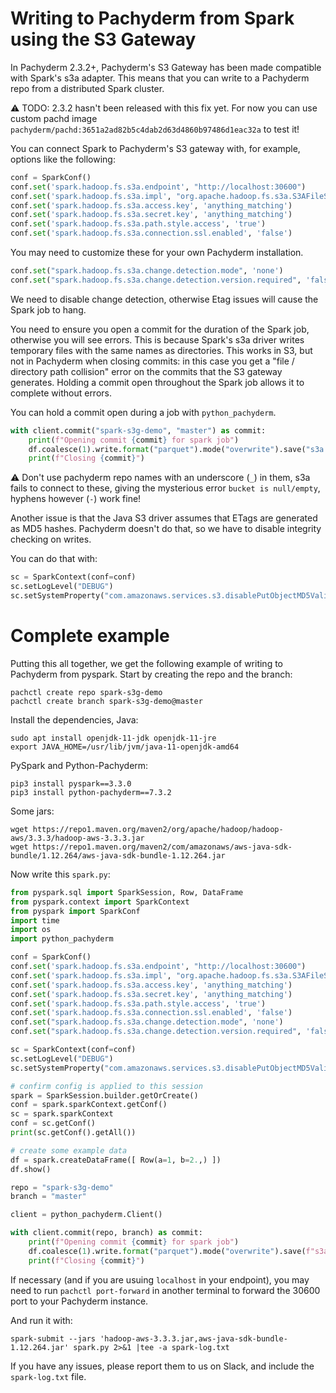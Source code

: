 # Writing to Pachyderm from Spark using the S3 Gateway

In Pachyderm 2.3.2+, Pachyderm's S3 Gateway has been made compatible with Spark's s3a adapter.
This means that you can write to a Pachyderm repo from a distributed Spark cluster.

⚠️ TODO: 2.3.2 hasn't been released with this fix yet. For now you can use custom pachd image `pachyderm/pachd:3651a2ad82b5c4dab2d63d4860b97486d1eac32a` to test it!

You can connect Spark to Pachyderm's S3 gateway with, for example, options like the following:

```python
conf = SparkConf()
conf.set('spark.hadoop.fs.s3a.endpoint', "http://localhost:30600")
conf.set('spark.hadoop.fs.s3a.impl', "org.apache.hadoop.fs.s3a.S3AFileSystem")
conf.set('spark.hadoop.fs.s3a.access.key', 'anything_matching')
conf.set('spark.hadoop.fs.s3a.secret.key', 'anything_matching')
conf.set('spark.hadoop.fs.s3a.path.style.access', 'true')
conf.set('spark.hadoop.fs.s3a.connection.ssl.enabled', 'false')
```

You may need to customize these for your own Pachyderm installation.

```python
conf.set("spark.hadoop.fs.s3a.change.detection.mode", 'none')
conf.set("spark.hadoop.fs.s3a.change.detection.version.required", 'false')
```

We need to disable change detection, otherwise Etag issues will cause the Spark job to hang.

You need to ensure you open a commit for the duration of the Spark job, otherwise you will see errors.
This is because Spark's s3a driver writes temporary files with the same names as directories. This works in S3, but not in Pachyderm when closing commits: in this case you get a "file / directory path collision" error on the commits that the S3 gateway generates. Holding a commit open throughout the Spark job allows it to complete without errors.

You can hold a commit open during a job with `python_pachyderm`.

```python
with client.commit("spark-s3g-demo", "master") as commit:
    print(f"Opening commit {commit} for spark job")
    df.coalesce(1).write.format("parquet").mode("overwrite").save("s3a://master.spark-s3g-demo/example")
    print(f"Closing {commit}")
```

⚠️ Don't use pachyderm repo names with an underscore (`_`) in them, s3a fails to connect to these, giving the mysterious error `bucket is null/empty`, hyphens however (`-`) work fine!

Another issue is that the Java S3 driver assumes that ETags are generated as MD5 hashes. Pachyderm doesn't do that, so we have to disable integrity checking on writes.

You can do that with:
```python
sc = SparkContext(conf=conf)
sc.setLogLevel("DEBUG")
sc.setSystemProperty("com.amazonaws.services.s3.disablePutObjectMD5Validation", "true")
```

# Complete example

Putting this all together, we get the following example of writing to Pachyderm from pyspark.
Start by creating the repo and the branch:
```
pachctl create repo spark-s3g-demo
pachctl create branch spark-s3g-demo@master
```

Install the dependencies, Java:
```
sudo apt install openjdk-11-jdk openjdk-11-jre
export JAVA_HOME=/usr/lib/jvm/java-11-openjdk-amd64
```
PySpark and Python-Pachyderm:
```
pip3 install pyspark==3.3.0
pip3 install python-pachyderm==7.3.2
```
Some jars:
```
wget https://repo1.maven.org/maven2/org/apache/hadoop/hadoop-aws/3.3.3/hadoop-aws-3.3.3.jar
wget https://repo1.maven.org/maven2/com/amazonaws/aws-java-sdk-bundle/1.12.264/aws-java-sdk-bundle-1.12.264.jar
```

Now write this `spark.py`:

```python
from pyspark.sql import SparkSession, Row, DataFrame
from pyspark.context import SparkContext
from pyspark import SparkConf
import time
import os
import python_pachyderm

conf = SparkConf()
conf.set('spark.hadoop.fs.s3a.endpoint', "http://localhost:30600")
conf.set('spark.hadoop.fs.s3a.impl', "org.apache.hadoop.fs.s3a.S3AFileSystem")
conf.set('spark.hadoop.fs.s3a.access.key', 'anything_matching')
conf.set('spark.hadoop.fs.s3a.secret.key', 'anything_matching')
conf.set('spark.hadoop.fs.s3a.path.style.access', 'true')
conf.set('spark.hadoop.fs.s3a.connection.ssl.enabled', 'false')
conf.set("spark.hadoop.fs.s3a.change.detection.mode", 'none')
conf.set("spark.hadoop.fs.s3a.change.detection.version.required", 'false')

sc = SparkContext(conf=conf)
sc.setLogLevel("DEBUG")
sc.setSystemProperty("com.amazonaws.services.s3.disablePutObjectMD5Validation", "true")

# confirm config is applied to this session
spark = SparkSession.builder.getOrCreate()
conf = spark.sparkContext.getConf()
sc = spark.sparkContext
conf = sc.getConf()
print(sc.getConf().getAll())

# create some example data
df = spark.createDataFrame([ Row(a=1, b=2.,) ])
df.show()

repo = "spark-s3g-demo"
branch = "master"

client = python_pachyderm.Client()

with client.commit(repo, branch) as commit:
    print(f"Opening commit {commit} for spark job")
    df.coalesce(1).write.format("parquet").mode("overwrite").save(f"s3a://{branch}.{repo}/example-data")
    print(f"Closing {commit}")
```

If necessary (and if you are usuing `localhost` in your endpoint), you may need to run `pachctl port-forward` in another terminal to forward the 30600 port to your Pachyderm instance.

And run it with:
```
spark-submit --jars 'hadoop-aws-3.3.3.jar,aws-java-sdk-bundle-1.12.264.jar' spark.py 2>&1 |tee -a spark-log.txt
```

If you have any issues, please report them to us on Slack, and include the `spark-log.txt` file.
